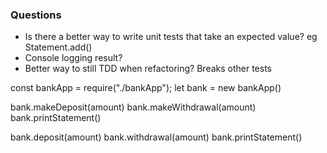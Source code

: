 ### Questions

- Is there a better way to write unit tests that take an expected value? eg Statement.add()
- Console logging result?
- Better way to still TDD when refactoring? Breaks other tests

const bankApp = require("./bankApp");
let bank = new bankApp()

bank.makeDeposit(amount)
bank.makeWithdrawal(amount)
bank.printStatement()

bank.deposit(amount)
bank.withdrawal(amount)
bank.printStatement()